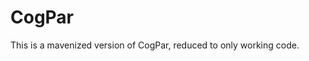 CogPar
=======================

This is a mavenized version of CogPar, reduced to only working code.
